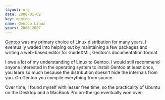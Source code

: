 ```yaml
---
layout: org
date: 2006-01-02
key: gentoo
name: Gentoo Linux
years: 2006-2007
---
```


[Gentoo](https://gentoo.org/) was my primary choice of Linux distribution for many years. I eventually waded into helping out by maintaining a few packages and writing a web-based editor for GuideXML, Gentoo's documentation format.

I owe a lot of my understanding of Linux to Gentoo. I would still recommend anyone interested in the operating system to install Gentoo at least once, you learn so much because the distribution doesn't hide the internals from you. On Gentoo you compile everything from source.

Over time, I found myself with lesser free time, so the practicality of Ubuntu on the Desktop and a MacBook Pro on-the-go eventually won over.
